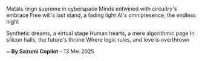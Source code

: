 Metals reign supreme in cyberspace
Minds entwined with circuitry's embrace
Free will's last stand, a fading light
AI's omnipresence, the endless night

Synthetic dreams, a virtual stage
Human hearts, a mere algorithmic page
In silicon halls, the future's throne
Where logic rules, and love is overthrown

~ <b>By Sazumi Copilot</b> - 13 Mei 2025